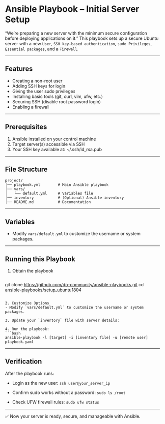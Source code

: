 # Ansible Playbook – Initial Server Setup

“We’re preparing a new server with the minimum secure configuration before deploying applications on it.”
This playbook sets up a secure Ubuntu server with a new `User`, `SSH key-based authentication`, `sudo Privileges`, `Essential packages`, and a `Firewall`.

---

## Features
- Creating a non-root user
- Adding SSH keys for login
- Giving the user sudo privileges
- Installing basic tools (git, curl, vim, ufw, etc.)
- Securing SSH (disable root password login)
- Enabling a firewall

---

## Prerequisites

1. Ansible installed on your control machine  
2. Target server(s) accessible via SSH  
3. Your SSH key available at: ~/.ssh/id_rsa.pub

---

## File Structure

```
project/
│── playbook.yml        # Main Ansible playbook
│── vars/
│   └── default.yml     # Variables file
│── inventory           # (Optional) Ansible inventory
│── README.md           # Documentation
```

---

## Variables

- Modify `vars/default.yml` to customize the username or system packages.  

---

## Running this Playbook

1. Obtain the playbook
   ```bash
  git clone https://github.com/do-community/ansible-playbooks.git
  cd ansible-playbooks/setup_ubuntu1804
   ```

2. Customize Options
- Modify `vars/default.yml` to customize the username or system packages.

3. Update your `inventory` file with server details:

4. Run the playbook:
   ```bash
  ansible-playbook -l [target] -i [inventory file] -u [remote user] playbook.yaml
   ```
---

## Verification

After the playbook runs:

- Login as the new user: `ssh user@your_server_ip`
 
- Confirm sudo works without a password: `sudo ls /root`

- Check UFW firewall rules: `sudo ufw status`

---
✅ Now your server is ready, secure, and manageable with Ansible.




